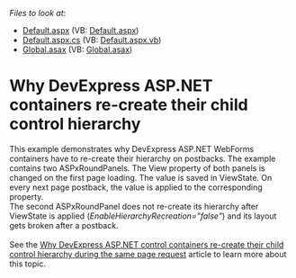 <!-- default file list -->
*Files to look at*:

* [Default.aspx](./CS/Default.aspx) (VB: [Default.aspx](./VB/Default.aspx))
* [Default.aspx.cs](./CS/Default.aspx.cs) (VB: [Default.aspx.vb](./VB/Default.aspx.vb))
* [Global.asax](./CS/Global.asax) (VB: [Global.asax](./VB/Global.asax))
<!-- default file list end -->
# Why DevExpress ASP.NET containers re-create their child control hierarchy


<p>This example demonstrates why DevExpress ASP.NET WebForms containers have to re-create their hierarchy on postbacks. The example contains two ASPxRoundPanels. The View property of both panels is changed on the first page loading. The value is saved in ViewState. On every next page postback, the value is applied to the corresponding property. <br />The second ASPxRoundPanel does not re-create its hierarchy after ViewState is applied (<em>EnableHierarchyRecreation="false"</em>) and its layout gets broken after a postback.<br /><br />See the <a href="https://www.devexpress.com/Support/Center/p/T210779">Why DevExpress ASP.NET control containers re-create their child control hierarchy during the same page request</a> article to learn more about this topic.</p>

<br/>


